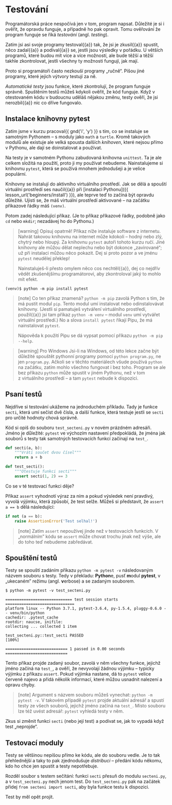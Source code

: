 # Testování

Programátorská práce nespočívá jen v tom, program napsat.
Důležité je si i ověřit, že opravdu funguje, a případně ho pak opravit.
Tomu ověřování že program funguje se říká *testování* (angl. *testing*).

Zatím jsi asi svoje programy testoval{{a}} tak, že jsi
je zkusil{{a}} spustit, něco zadal{{a}} a podíval{{a}} se,
jestli jsou výsledky v pořádku.
U větších programů, které budou mít více a více
možností, ale bude těžší a těžší takhle zkontrolovat,
jestli všechny ty možnosti fungují, jak mají.

Proto si programátoři často nezkouší programy „ručně“.
Píšou jiné programy, které jejich výtvory testují za ně.

*Automatické testy* jsou funkce, které
zkontrolují, že program funguje správně.
Spuštěním testů můžeš kdykoli ověřit, že kód funguje.
Když v otestovaném kódu v budoucnu uděláš nějakou změnu,
testy ověří, že jsi nerozbil{{a}} nic co dříve fungovalo.


## Instalace knihovny pytest

Zatím jsme v kurzu pracoval{{ gnd('i', 'y') }} s tím, co se instaluje
se samotným Pythonem – s moduly jako `math` a `turtle`.
Kromě takových modulů ale existuje ale velká spousta
dalších *knihoven*, které nejsou přímo v Pythonu, ale dají se doinstalovat
a používat.

Na testy je v samotném Pythonu zabudovaná knihovna `unittest`.
Ta je ale celkem složitá na použití, proto ji my používat nebudeme.
Nainstalujeme si knihovnu <code>pytest</code>, která se používá
mnohem jednodušeji a je velice populární.

Knihovny se instalují do aktivního virtuálního prostředí.
Jak se dělá a spouští virtuální prostředí
ses naučil{{a}} při [instalaci Pythonu]({{ lesson_url('beginners/install') }}),
ale teprve teď to začíná být opravdu důležité.
Ujisti se, že máš virtuální prostředí aktivované – na začátku příkazové řádky
máš `(venv)`.

Potom zadej následující příkaz.
(Je to příkaz příkazové řádky, podobně jako
`cd` nebo `mkdir`; nezadávej ho do Pythonu.)

> [warning] Opisuj opatrně!
> Příkaz níže instaluje software z internetu.
> Nahrát takovou knihovnu na internet může kdokoli – hodný nebo zlý,
> chytrý nebo hloupý.
> Za knihovnu `pytest` autoři tohoto kurzu ručí.
> Jiné knihovny ale můžou dělat neplechu nebo být dokonce „zavirované“;
> už při instalaci můžou něco pokazit.
> Dej si proto pozor a ve jménu `pytest` neudělej překlep!
>
> Nainstaluješ-li přesto omylem něco cos nechtěl{{a}}, dej co nejdřív vědět
> zkušenějšímu programátorovi, aby zkontroloval jaký to mohlo mít efekt.

```console
(venv)$ python -m pip install pytest
```

> [note] Co ten příkaz znamená?
> `python -m pip` zavolá Python s tím, že má pustit modul
> `pip`. Tento modul umí instalovat nebo
> odinstalovávat knihovny.
> (Jestli si pamatuješ vytváření virtuálního prostředí, použil{{a}} jsi tam
> příkaz `python -m venv` – modul `venv` umí vytvářet virtuální prostředí.)
> No a slova `install pytest` říkají Pipu, že má nainstalovat `pytest`.
>
> Nápověda k použití Pipu se dá vypsat pomocí příkazu
> `python -m pip --help`.

> [warning] Pro Windows
> Jsi-li na Windows, od této lekce začne být důležité
> spouštět pythonní programy pomocí `python program.py`, ne jen
> `program.py`.
> Ačkoli se v těchto materiálech všude používá `python` na začátku, zatím
> mohlo všechno fungovat i bez toho.
> Program se ale bez příkazu `python` může spustit v jiném Pythonu,
> než v tom z virtuálního prostředí – a tam `pytest` nebude k dispozici.


## Psaní testů

Nejdříve si testování ukážeme na jednoduchém příkladu.
Tady je funkce `secti`, která umí sečíst
dvě čísla, a další funkce, která testuje jestli se
`secti` pro určité hodnoty chová správně.

Kód si opiš do souboru `test_secteni.py` v novém prázdném adresáři.
Jméno je důležité: `pytest` ve výchozím nastavení předpokládá,
že jména jak souborů s testy tak samotných testovacích funkcí začínají na
`test_`.

```python
def secti(a, b):
    """Vrátí součet dvou čísel"""
    return a + b

def test_secti():
    """Otestuje funkci secti"""
    assert secti(1, 2) == 3
```

Co se v té testovací funkci děje?

Příkaz `assert` vyhodnotí výraz za ním a pokud výsledek není pravdivý,
vyvolá výjimku, která způsobí, že test selže.
Můžeš si představit, že `assert a == b` dělá následující:

```python
if not (a == b):
    raise AssertionError('Test selhal!')
```

> [note]
> Zatím `assert` nepoužívej jinde než v testovacích funkcích.
> V „normálním” kódu se `assert` může chovat trochu jinak než výše,
> ale do toho teď nebudeme zabředávat.


## Spouštění testů

Testy se spouští zadáním příkazu
`python -m pytest -v` následovaným názvem souboru s testy.
Tedy v překladu: <strong>Python</strong>e, pusť
<strong>m</strong>odul <strong>pytest</strong>,
v „ukecaném” režimu (angl. <strong>v</strong>erbose) a se zadaným souborem.

```console
$ python -m pytest -v test_secteni.py
```

```pytest
============================= test session starts ==============================
platform linux -- Python 3.7.1, pytest-3.6.4, py-1.5.4, pluggy-0.6.0 -- venv/bin/python
cachedir: .pytest_cache
rootdir: naucse, inifile:
collecting ... collected 1 item

test_secteni.py::test_secti PASSED                                       [100%]

=========================== 1 passed in 0.00 seconds ===========================
```

Tento příkaz projde zadaný soubor, zavolá v něm všechny funkce,
jejichž jméno začíná na `test_`, a ověří, že nevyvolají žádnou
výjimku – typicky výjimku z příkazu `assert`.
Pokud výjimka nastane, dá to `pytest` velice červeně
najevo a přidá několik informací, které můžou
usnadnit nalezení a opravu chyby.

> [note]
> Argument s názvem souboru můžeš vynechat: `python -m pytest -v`.
> V takovém případě `pytest` projde aktuální adresář a spustí testy
> ze všech souborů, jejichž jméno začíná na `test_`. Místo souboru
> lze též uvést adresář: `pytest` vyhledá testy v něm.

Zkus si změnit funkci `secti` (nebo její test) a podívat se,
jak to vypadá když test „neprojde“.


## Testovací moduly

Testy se většinou nepíšou přímo ke kódu,
ale do souboru vedle.
Je to tak přehlednější a taky to pak zjednodušuje
*distribuci* – předání kódu někomu, kdo ho chce
jen spustit a testy nepotřebuje.

Rozděl soubor s testem sečítání: funkci `secti` přesuň do modulu `secteni.py`,
a v `test_secteni.py` nech jenom test.
Do `test_secteni.py` pak na začátek přidej `from secteni import secti`,
aby byla funkce testu k dispozici.

Test by měl opět projít.
